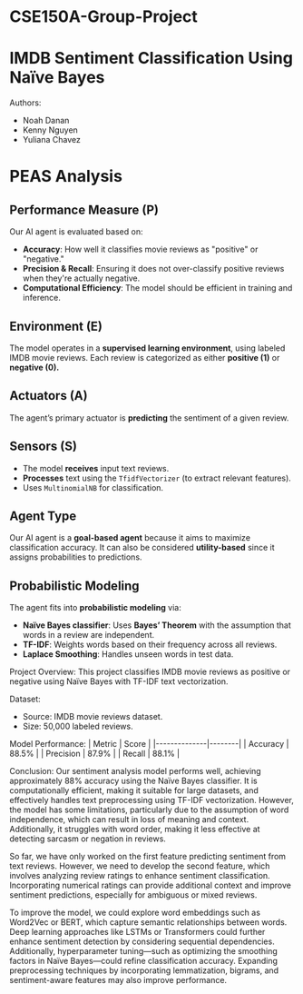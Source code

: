 # CSE150A-Group-Project

IMDB Sentiment Classification Using Naïve Bayes
==============================================

Authors:
- Noah Danan
- Kenny Nguyen
- Yuliana Chavez

PEAS Analysis
=============

Performance Measure (P)
-----------------------
Our AI agent is evaluated based on:

- **Accuracy**: How well it classifies movie reviews as "positive" or "negative."
- **Precision & Recall**: Ensuring it does not over-classify positive reviews when they're actually negative.
- **Computational Efficiency**: The model should be efficient in training and inference.

Environment (E)
---------------
The model operates in a **supervised learning environment**, using labeled IMDB movie reviews. Each review is categorized as either **positive (1)** or **negative (0).**

Actuators (A)
-------------
The agent’s primary actuator is **predicting** the sentiment of a given review.

Sensors (S)
-----------
- The model **receives** input text reviews.
- **Processes** text using the `TfidfVectorizer` (to extract relevant features).
- Uses `MultinomialNB` for classification.

Agent Type
----------
Our AI agent is a **goal-based agent** because it aims to maximize classification accuracy. It can also be considered **utility-based** since it assigns probabilities to predictions.

Probabilistic Modeling
----------------------
The agent fits into **probabilistic modeling** via:

- **Naïve Bayes classifier**: Uses **Bayes’ Theorem** with the assumption that words in a review are independent.
- **TF-IDF**: Weights words based on their frequency across all reviews.
- **Laplace Smoothing**: Handles unseen words in test data.







Project Overview:
This project classifies IMDB movie reviews as positive or negative using Naïve Bayes with TF-IDF text vectorization.

Dataset:
- Source: IMDB movie reviews dataset.
- Size: 50,000 labeled reviews.

Model Performance:
| Metric        | Score  |
|--------------|--------|
| Accuracy     | 88.5%  |
| Precision    | 87.9%  |
| Recall       | 88.1%  |

Conclusion: 
Our sentiment analysis model performs well, achieving approximately 88% accuracy using the Naïve Bayes classifier. It is computationally efficient, making it suitable for large datasets, and effectively handles text preprocessing using TF-IDF vectorization. However, the model has some limitations, particularly due to the assumption of word independence, which can result in loss of meaning and context. Additionally, it struggles with word order, making it less effective at detecting sarcasm or negation in reviews.

So far, we have only worked on the first feature predicting sentiment from text reviews. However, we need to develop the second feature, which involves analyzing review ratings to enhance sentiment classification. Incorporating numerical ratings can provide additional context and improve sentiment predictions, especially for ambiguous or mixed reviews.

To improve the model, we could explore word embeddings such as Word2Vec or BERT, which capture semantic relationships between words. Deep learning approaches like LSTMs or Transformers could further enhance sentiment detection by considering sequential dependencies. Additionally, hyperparameter tuning—such as optimizing the smoothing factors in Naïve Bayes—could refine classification accuracy. Expanding preprocessing techniques by incorporating lemmatization, bigrams, and sentiment-aware features may also improve performance.
